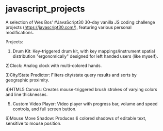# javascript_projects
A selection of Wes Bos' #JavaScript30 30-day vanilla JS coding challenge projects (https://javascript30.com/), featuring various personal modifications. 

Projects: 

1) Drum Kit: Key-triggered drum kit, with key mappings/instrument spatial distribution "ergonomically" designed for left handed users (like myself). 

2)Clock: 
Analog clock with multi-colored hands. 

3)City/State Predictor: 
 Filters city/state query results and sorts by geographic proximity.

4)HTML5 Canvas: 
 Creates mouse-triggered brush strokes of varying colors and line thicknesses. 

5) Custom Video Player: 
Video player with progress bar, volume and speed controls, and full screen button. 

6)Mouse Move Shadow: 
Produces 6 colored shadows of editable text, sensitive to mouse position. 



  